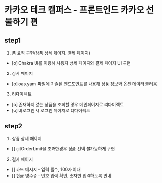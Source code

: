 # 카카오 테크 캠퍼스 - 프론트엔드 카카오 선물하기 편

## step1

1. 폼 로직 구현(상품 상세 페이지, 결제 페이지)

- [o] Chakra UI를 이용해 사용자 상세 페이지와 결제 페이지 UI 구현

2. 상세 페이지

- [o] oas.yaml 파일에 기술된 엔드포인트를 사용해 상품 정보와 옵션 데이터 불러움

3. 리다이렉트

- [o] 존재하지 않는 상품을 조회할 경우 메인페이지로 리다이렉트
- [o] 비로그인 시 로그인 페이지로 리다이렉트

## step2

1. 상품 상세 페이지

- [] gitOrderLimit을 초과한경우 상품 선택 불가능하게 구현

2. 결제 페이지

- [] 카드 메시지 - 입력 필수, 100자 이내
- [] 현금 영수증 - 번호 입력 확인, 숫자만 입력하도록 안내
